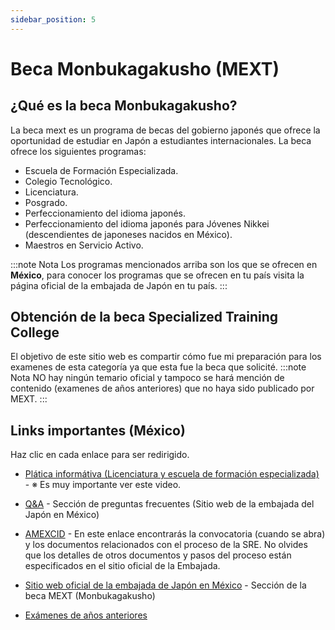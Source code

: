 ```yaml
---
sidebar_position: 5
---
```

# Beca Monbukagakusho (MEXT)

## ¿Qué es la beca Monbukagakusho?
La beca mext es un programa de becas del gobierno japonés que ofrece la oportunidad de estudiar en Japón a estudiantes internacionales. La beca ofrece los siguientes programas:
* Escuela de Formación Especializada.
* Colegio Tecnológico.
* Licenciatura.
* Posgrado.
* Perfeccionamiento del idioma japonés.
* Perfeccionamiento del idioma japonés para Jóvenes Nikkei (descendientes de japoneses nacidos en México).
* Maestros en Servicio Activo. 


:::note Nota
Los programas mencionados arriba son los que se ofrecen en **México**, para conocer los programas que se ofrecen en tu país visita la página oficial de la embajada de Japón en tu país.
:::

## Obtención de la beca Specialized Training College
El objetivo de este sitio web es compartir cómo fue mi preparación para los examenes de esta categoría  ya que esta fue la beca que solicité.
:::note Nota
NO hay ningún temario oficial y tampoco se hará mención de contenido (examenes de años anteriores) que no haya sido publicado por MEXT. 
:::

## Links importantes (México)
Haz clic en cada enlace para ser redirigido.
* [Plática informátiva (Licenciatura y escuela de formación especializada)](https://www.facebook.com/watch/live/?ref=watch_permalink&v=486481459347306) - ※ Es muy importante ver este video.
* [Q&A](https://www.mx.emb-japan.go.jp/itpr_es/00_000116.html) - Sección de preguntas frecuentes (Sitio web de la embajada del Japón en México) 
* [AMEXCID](https://www.gob.mx/amexcid/acciones-y-programas/oferta-para-mexicanos) - En este enlace encontrarás la convocatoria (cuando se abra) y los documentos relacionados con el proceso de la SRE. No olvides que los detalles de otros documentos y pasos del proceso están especificados en el sitio oficial de la Embajada.
* [Sitio web oficial de la embajada de Japón en México](https://www.mx.emb-japan.go.jp/itpr_es/00_000485.html) - Sección de la beca MEXT (Monbukagakusho)

* [Exámenes de años anteriores](https://www.studyinjapan.go.jp/en/planning/scholarship/application/examination/) 



 



